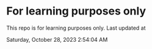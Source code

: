 # For learning purposes only
This repo is for learning purposes only.
Last updated at

Saturday, October 28, 2023 2:54:04 AM

